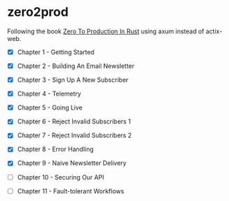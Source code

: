 # zero2prod
Following the book [Zero To Production In Rust](https://www.zero2prod.com/index.html) using axum instead of actix-web.

- [x] Chapter 1 - Getting Started
- [x] Chapter 2 - Building An Email Newsletter
- [x] Chapter 3 - Sign Up A New Subscriber
- [x] Chapter 4 - Telemetry
- [x] Chapter 5 - Going Live
- [x] Chapter 6 - Reject Invalid Subscribers 1
- [x] Chapter 7 - Reject Invalid Subscribers 2
- [x] Chapter 8 - Error Handling
- [x] Chapter 9 - Naive Newsletter Delivery
- [ ] Chapter 10 - Securing Our API
- [ ] Chapter 11 - Fault-tolerant Workflows

